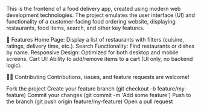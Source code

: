 This is the frontend of a food delivery app, created using modern web development technologies. The project emulates the user interface (UI) and functionality of a customer-facing food ordering website, displaying restaurants, food items, search, and other key features.

🎯 Features
Home Page: Display a list of restaurants with filters (cuisine, ratings, delivery time, etc.).
Search Functionality: Find restaurants or dishes by name.
Responsive Design: Optimized for both desktop and mobile screens.
Cart UI: Ability to add/remove items to a cart (UI only, no backend logic).


👩‍💻 Contributing
Contributions, issues, and feature requests are welcome!

Fork the project
Create your feature branch (git checkout -b feature/my-feature)
Commit your changes (git commit -m 'Add some feature')
Push to the branch (git push origin feature/my-feature)
Open a pull request
